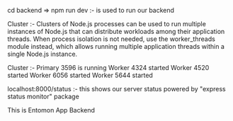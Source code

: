 cd backend =>
npm run dev :- is used to run our backend

<!-- The heap is where Node. js objects are stored. The garbage collector is responsible for freeing heap memory that is no longer needed by the program. -->


Cluster :- Clusters of Node.js processes can be used to run multiple instances of Node.js that can distribute workloads among their application threads. When process isolation is not needed, use the worker_threads module instead, which allows running multiple application threads within a single Node.js instance.

Cluster :- 
Primary 3596 is running
Worker 4324 started
Worker 4520 started
Worker 6056 started
Worker 5644 started 



localhost:8000/status :- this shows our server status powered by "express status monitor" package


This is Entomon App Backend